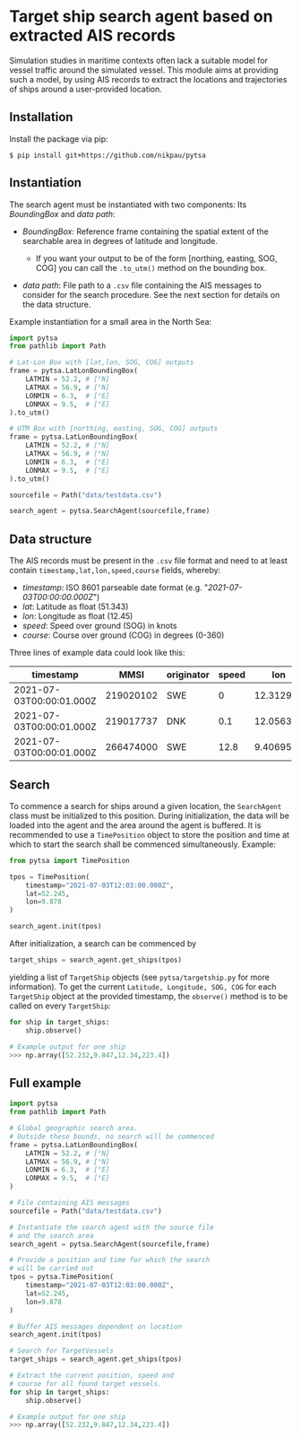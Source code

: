 # Target ship search agent based on extracted AIS records

Simulation studies in maritime contexts often lack a suitable model for vessel traffic around the simulated vessel. This module aims at providing such a model, by using AIS records to extract the locations and trajectories of ships around a user-provided location.

## Installation
Install the package via pip:
```shell
$ pip install git+https://github.com/nikpau/pytsa
```

## Instantiation
The search agent must be instantiated with two components: Its _BoundingBox_ and _data path_:

- _BoundingBox_: Reference frame containing the spatial extent of the searchable area in degrees of latitude and longitude. 

    - If you want your output to be of the form [northing, easting, SOG, COG] you can call the `.to_utm()` method on the bounding box.

- _data path_: File path to a `.csv` file containing the AIS messages to consider for the search procedure. See the next section for details on the data structure.

Example instantiation for a small area in the North Sea:

```py
import pytsa
from pathlib import Path

# Lat-Lon Box with [lat,lon, SOG, COG] outputs
frame = pytsa.LatLonBoundingBox(
    LATMIN = 52.2, # [°N]
    LATMAX = 56.9, # [°N]
    LONMIN = 6.3,  # [°E]
    LONMAX = 9.5,  # [°E]
).to_utm()

# UTM Box with [northing, easting, SOG, COG] outputs
frame = pytsa.LatLonBoundingBox(
    LATMIN = 52.2, # [°N]
    LATMAX = 56.9, # [°N]
    LONMIN = 6.3,  # [°E]
    LONMAX = 9.5,  # [°E]
).to_utm()

sourcefile = Path("data/testdata.csv")

search_agent = pytsa.SearchAgent(sourcefile,frame)
```

## Data structure
The AIS records must be present in the `.csv` file format and need to at least contain `timestamp,lat,lon,speed,course` fields, whereby:

- _timestamp_: ISO 8601 parseable date format (e.g. "_2021-07-03T00:00:00.000Z_")
- _lat_: Latitude as float (51.343)
- _lon_: Longitude as float (12.45)
- _speed_: Speed over ground (SOG) in knots
- _course_: Course over ground (COG) in degrees (0-360)

Three lines of example data could look like this: 

| timestamp | MMSI | originator |	 speed | lon | lat | course |
| --- | --- | --- | --- | --- | --- | --- |
2021-07-03T00:00:01.000Z | 219020102|	SWE|	0|	12.312933|	56.125557|	24.8|
2021-07-03T00:00:01.000Z|	219017737|	DNK|	0.1|	12.056323|	55.836347|	29.5|
2021-07-03T00:00:01.000Z|	266474000|	SWE|	12.8|	9.406958|	58.19693|	121.7|

## Search

To commence a search for ships around a given location, the `SearchAgent` class must be initialized to this position. During initialization, the data will be loaded into the agent and the area around the agent is buffered. It is recommended to use a `TimePosition` object to store the position and time at which to start the search shall be commenced simultaneously. Example:

```py
from pytsa import TimePosition

tpos = TimePosition(
    timestamp="2021-07-03T12:03:00.000Z",
    lat=52.245,
    lon=9.878
)

search_agent.init(tpos)
```

After initialization, a search can be commenced by

```py
target_ships = search_agent.get_ships(tpos)
```
yielding a list of `TargetShip` objects (see `pytsa/targetship.py` for more information).
To get the current `Latitude, Longitude, SOG, COG` for each `TargetShip` object at the provided timestamp, the `observe()` method is to be called on every `TargetShip`:

```py
for ship in target_ships:
    ship.observe()

# Example output for one ship
>>> np.array([52.232,9.847,12.34,223.4])
```

## Full example
```py
import pytsa
from pathlib import Path

# Global geographic search area.
# Outside these bounds, no search will be commenced
frame = pytsa.LatLonBoundingBox(
    LATMIN = 52.2, # [°N]
    LATMAX = 56.9, # [°N]
    LONMIN = 6.3,  # [°E]
    LONMAX = 9.5,  # [°E]
)

# File containing AIS messages
sourcefile = Path("data/testdata.csv")

# Instantiate the search agent with the source file 
# and the search area
search_agent = pytsa.SearchAgent(sourcefile,frame)

# Provide a position and time for which the search
# will be carried out
tpos = pytsa.TimePosition(
    timestamp="2021-07-03T12:03:00.000Z",
    lat=52.245,
    lon=9.878
)

# Buffer AIS messages dependent on location
search_agent.init(tpos)

# Search for TargetVessels
target_ships = search_agent.get_ships(tpos)

# Extract the current position, speed and
# course for all found target vessels.
for ship in target_ships:
    ship.observe()

# Example output for one ship
>>> np.array([52.232,9.847,12.34,223.4])
```
